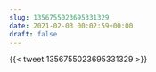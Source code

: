 ```yaml
---
slug: 1356755023695331329
date: 2021-02-03 00:02:59+00:00
draft: false
---
```


{{< tweet 1356755023695331329 >}}

